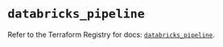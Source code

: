 # `databricks_pipeline`

Refer to the Terraform Registry for docs: [`databricks_pipeline`](https://registry.terraform.io/providers/databricks/databricks/1.60.0/docs/resources/pipeline).
